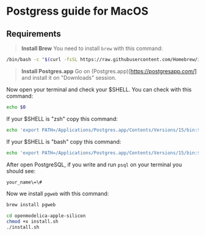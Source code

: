 # Postgress guide for MacOS


## Requirements
> **Install Brew**
> You need to install `brew` with this command:

```bash
/bin/bash -c "$(curl -fsSL https://raw.githubusercontent.com/Homebrew/install/HEAD/install.sh)"
```

> **Install Postgres.app**
> Go on (Postgres.app)[https://postgresapp.com/] and install it on "Downloads" session. 


Now open your terminal and check your $SHELL. You can check with this command:
```bash
echo $0
```
If your $SHELL is "zsh" copy this command:
```bash
echo 'export PATH=/Applications/Postgres.app/Contents/Versions/15/bin:$PATH' >> ~/.zshrc
```

If your $SHELL is "bash" copy this command:

```bash
echo 'export PATH=/Applications/Postgres.app/Contents/Versions/15/bin:$PATH' >> ~/.bashrc
```

After open PostgreSQL, if you  write and run `psql` on your terminal you should see:

```bash
your_name\=\#
```

Now we install `pgweb` with this command:
```bash
brew install pgweb
```


```bash
cd openmodelica-apple-silicon
chmod +x install.sh
./install.sh
```